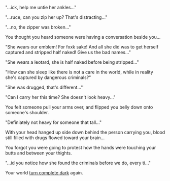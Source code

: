 "...ick, help me untie her ankles..."

"...ruce, can you zip her up? That's distracting..."

"...no, the zipper was broken..."

You thought you heard someone were having a conversation beside you...

"She wears our emblem! For fxxk sake! And all she did was to get herself captured and stripped half naked! Give us the bad names..."

"She wears a leotard, she is half naked before being stripped..."

"How can she sleep like there is not a care in the world, while in reality she's captured by dangerous criminals?"

"She was drugged, that's different..."

"Can I carry her this time? She doesn't look heavy..."

You felt someone pull your arms over, and flipped you belly down onto someone's shoulder.

"Definiately not heavy for someone that tall..."

With your head hanged up side down behind the person carrying you, blood still filled with drugs flowed toward your brain...

You forgot you were going to protest how the hands were touching your butts and between your thights.

"...id you notice how she found the criminals before we do, every ti..."

Your world [turn complete dark](../end/end.md) again.
